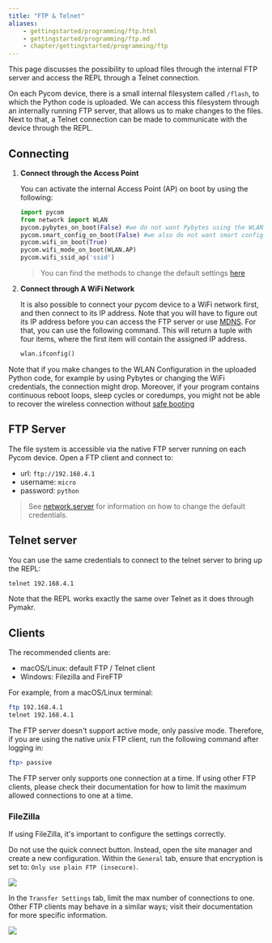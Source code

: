 ```yaml
---
title: "FTP & Telnet"
aliases:
    - gettingstarted/programming/ftp.html
    - gettingstarted/programming/ftp.md
    - chapter/gettingstarted/programming/ftp
---
```


This page discusses the possibility to upload files through the internal FTP server and access the REPL through a Telnet connection. 

On each Pycom device, there is a small internal filesystem called `/flash`, to which the Python code is uploaded. We can access this filesystem through an internally running FTP server, that allows us to make changes to the files. Next to that, a Telnet connection can be made to communicate with the device through the REPL. 
## Connecting
1. **Connect through the Access Point**

    You can activate the internal Access Point (AP) on boot by using the following:
    ```python
    import pycom
    from network import WLAN
    pycom.pybytes_on_boot(False) #we do not want Pybytes using the WLAN
    pycom.smart_config_on_boot(False) #we also do not want smart config
    pycom.wifi_on_boot(True)
    pycom.wifi_mode_on_boot(WLAN.AP)
    pycom.wifi_ssid_ap('ssid')
    ```

    > You can find the methods to change the default settings [here](/firmwareapi/pycom/pycom/#boot-methods)

2. **Connect through A WiFi Network**
    
    It is also possible to connect your pycom device to a WiFi network first, and then connect to its IP address. Note that you will have to figure out its IP address before you can access the FTP server or use [MDNS](/tutorials/networkprotocols/mdns/). For that, you can use the following command. This will return a tuple with four items, where the first item will contain the assigned IP address.
    ```python
    wlan.ifconfig()
    ```

Note that if you make changes to the WLAN Configuration in the uploaded Python code, for example by using Pybytes or changing the WiFi credentials, the connection might drop. Moreover, if your program contains continuous reboot loops, sleep cycles or coredumps, you might not be able to recover the wireless connection without [safe booting](../safeboot/)

## FTP Server
The file system is accessible via the native FTP server running on each Pycom device. Open a FTP client and connect to:

* url: `ftp://192.168.4.1`
* username: `micro`
* password: `python`

> See [network.server](/firmwareapi/pycom/network/server/) for information on how to change the default credentials. 


## Telnet server
You can use the same credentials to connect to the telnet server to bring up the REPL:
```bash
telnet 192.168.4.1
```
Note that the REPL works exactly the same over Telnet as it does through Pymakr. 

## Clients
The recommended clients are:
* macOS/Linux: default FTP / Telnet client
* Windows: Filezilla and FireFTP

For example, from a macOS/Linux terminal:

```bash
ftp 192.168.4.1
telnet 192.168.4.1
```

The FTP server doesn't support active mode, only passive mode. Therefore, if you are using the native unix FTP client, run the following command after logging in:

```bash
ftp> passive
```

The FTP server only supports one connection at a time. If using other FTP clients, please check their documentation for how to limit the maximum allowed connections to one at a time.

### FileZilla

If using FileZilla, it's important to configure the settings correctly.

Do not use the quick connect button. Instead, open the site manager and create a new configuration. Within the `General` tab, ensure that encryption is set to: `Only use plain FTP (insecure)`.

![](/gitbook/assets/filezilla-settings-1.png)

In the `Transfer Settings` tab, limit the max number of connections to one. Other FTP clients may behave in a similar ways; visit their documentation for more specific information.

![](/gitbook/assets/filezilla-settings-2.png)





